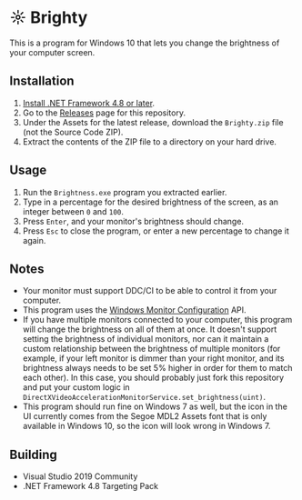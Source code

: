 ☼ Brighty
=======

This is a program for Windows 10 that lets you change the brightness of your computer screen.

## Installation
1. [Install .NET Framework 4.8 or later](https://dotnet.microsoft.com/download/dotnet-framework).
1. Go to the [Releases](https://github.com/Aldaviva/Brighty/releases) page for this repository.
1. Under the Assets for the latest release, download the `Brighty.zip` file (not the Source Code ZIP).
1. Extract the contents of the ZIP file to a directory on your hard drive.

## Usage
1. Run the `Brightness.exe` program you extracted earlier.
1. Type in a percentage for the desired brightness of the screen, as an integer between `0` and `100`.
1. Press `Enter`, and your monitor's brightness should change.
1. Press `Esc` to close the program, or enter a new percentage to change it again.

## Notes
- Your monitor must support DDC/CI to be able to control it from your computer.
- This program uses the [Windows Monitor Configuration](https://docs.microsoft.com/en-us/windows/win32/monitor/monitor-configuration?redirectedfrom=MSDN) API.
- If you have multiple monitors connected to your computer, this program will change the brightness on all of them at once. It doesn't support setting the brightness of individual monitors, nor can it maintain a custom relationship between the brightness of multiple monitors (for example, if your left monitor is dimmer than your right monitor, and its brightness always needs to be set 5% higher in order for them to match each other). In this case, you should probably just fork this repository and put your custom logic in `DirectXVideoAccelerationMonitorService.set_brightness(uint)`.
- This program should run fine on Windows 7 as well, but the icon in the UI currently comes from the Segoe MDL2 Assets font that is only available in Windows 10, so the icon will look wrong in Windows 7.

## Building
- Visual Studio 2019 Community
- .NET Framework 4.8 Targeting Pack